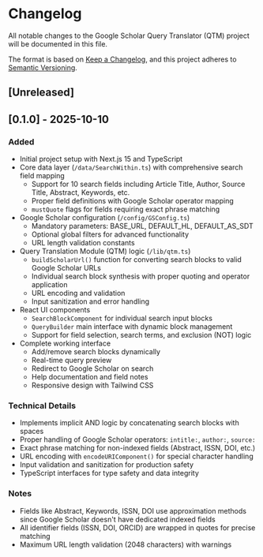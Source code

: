 # Changelog

All notable changes to the Google Scholar Query Translator (QTM) project will be documented in this file.

The format is based on [Keep a Changelog](https://keepachangelog.com/en/1.0.0/),
and this project adheres to [Semantic Versioning](https://semver.org/spec/v2.0.0.html).

## [Unreleased]

## [0.1.0] - 2025-10-10

### Added
- Initial project setup with Next.js 15 and TypeScript
- Core data layer (`/data/SearchWithin.ts`) with comprehensive search field mapping
  - Support for 10 search fields including Article Title, Author, Source Title, Abstract, Keywords, etc.
  - Proper field definitions with Google Scholar operator mapping
  - `mustQuote` flags for fields requiring exact phrase matching
- Google Scholar configuration (`/config/GSConfig.ts`)
  - Mandatory parameters: BASE_URL, DEFAULT_HL, DEFAULT_AS_SDT
  - Optional global filters for advanced functionality
  - URL length validation constants
- Query Translation Module (QTM) logic (`/lib/qtm.ts`)
  - `buildScholarUrl()` function for converting search blocks to valid Google Scholar URLs
  - Individual search block synthesis with proper quoting and operator application
  - URL encoding and validation
  - Input sanitization and error handling
- React UI components
  - `SearchBlockComponent` for individual search input blocks
  - `QueryBuilder` main interface with dynamic block management
  - Support for field selection, search terms, and exclusion (NOT) logic
- Complete working interface
  - Add/remove search blocks dynamically
  - Real-time query preview
  - Redirect to Google Scholar on search
  - Help documentation and field notes
  - Responsive design with Tailwind CSS

### Technical Details
- Implements implicit AND logic by concatenating search blocks with spaces
- Proper handling of Google Scholar operators: `intitle:`, `author:`, `source:`
- Exact phrase matching for non-indexed fields (Abstract, ISSN, DOI, etc.)
- URL encoding with `encodeURIComponent()` for special character handling
- Input validation and sanitization for production safety
- TypeScript interfaces for type safety and data integrity

### Notes
- Fields like Abstract, Keywords, ISSN, DOI use approximation methods since Google Scholar doesn't have dedicated indexed fields
- All identifier fields (ISSN, DOI, ORCID) are wrapped in quotes for precise matching
- Maximum URL length validation (2048 characters) with warnings